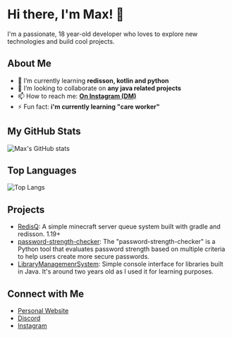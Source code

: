# Hi there, I'm Max! 👋

I'm a passionate, 18 year-old developer who loves to explore new technologies and build cool projects.

## About Me

- 🌱 I’m currently learning **redisson, kotlin and python**
- 👯 I’m looking to collaborate on **any java related projects**
- 📫 How to reach me: **[On Instagram (DM)](https://instagram.com/44.max.og)**
- ⚡ Fun fact: **i'm currently learning "care worker"**

## My GitHub Stats

![Max's GitHub stats](https://github-readme-stats.vercel.app/api?username=whynotmax&show_icons=true&theme=radical)

## Top Languages

![Top Langs](https://github-readme-stats.vercel.app/api/top-langs/?username=whynotmax&layout=compact&theme=radical)

## Projects

- [RedisQ](https://github.com/whynotmax/RedisQ): A simple minecraft server queue system built with gradle and redisson. 1.19+
- [password-strength-checker](https://github.com/whynotmax/password-strength-checker): The "password-strength-checker" is a Python tool that evaluates password strength based on multiple criteria to help users create more secure passwords.
- [LibraryManagemenrSystem](https://github.com/whynotmax/LibraryManagementSystem): Simple console interface for libraries built in Java. It's around two years old as I used it for learning purposes.

## Connect with Me

- [Personal Website](https://mzcy.dev/)
- [Discord](https://discord.com/users/1128457860863512587/)
- [Instagram](https://instagram.com/44.max.og)
